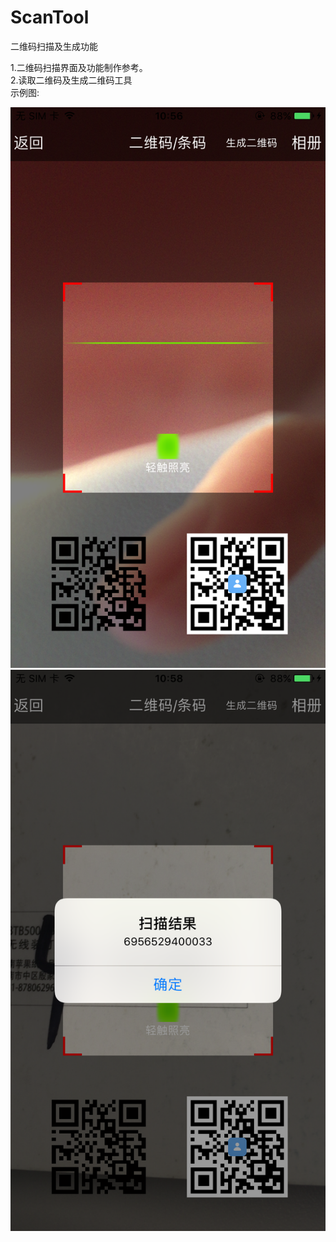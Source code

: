 # ScanTool
二维码扫描及生成功能

   1.二维码扫描界面及功能制作参考。<br>
   2.读取二维码及生成二维码工具
   <br>
   示例图:<br>
   
   ![图1](https://github.com/CMlinksuccess/ScanTool/blob/master/raw/image1.PNG) 
   <br>
   ![图2](https://github.com/CMlinksuccess/ScanTool/blob/master/raw/image2.PNG) 
   <br>
